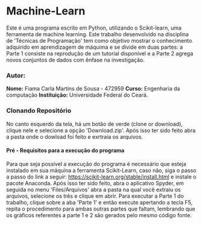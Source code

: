 # Machine-Learn 
Este é uma programa escrito em Python,  utilizando o Scikit-learn, uma ferramenta de machine
learning. Este trabalho desenvolvido na disciplina de 'Técnicas de Programação' tem como objetivo mostrar o conhecimento adquirido em aprendizagem de máquima e se divide em duas partes:  a Parte 1 consiste na reprodução de um tutorial disponível e a Parte 2 agrega novos conjuntos de dados com ênfase na investigação. 

### Autor:
**Nome:** Fiama Carla Martins de Sousa - 472959
 **Curso:** Engenharia da computação
 **Instituição:** Universidade Federal do Ceará.

### Clonando Repositório
No canto esquerdo da tela, há um botão de verde  (clone or download), clique nele e  selecione a opção 'Download.zip'. Após isso ter sido feito abra a pasta onde o dowload foi feito e exrtraia os arquivos.

#### Pré - Requisitos para a execução do programa
Para que seja possível a execução do programa é necessário que esteja instalado em sua máquina a ferramenta Scikit-Learn, caso não, siga o passo a passo do link a seguir: https://scikit-learn.org/stable/install.html e instale o pacote Anaconda. Após isso ter sido feito, abra o aplicativo Spyder, em seguida no menu 'Files/Arquivos' abra a pasta na qual você extraiu os arquivos, selecione os três e clique em abrir. Para executar a Parte 1 do trabalho, clique sobre a aba 'Parte 1' e então execute apertando a tecla F5, repita o procedimento para ambas outras partes que faltam, lembrando que os gráficos referentes a parte 1 e 2 são gerados pelo mesmo código fonte. 
